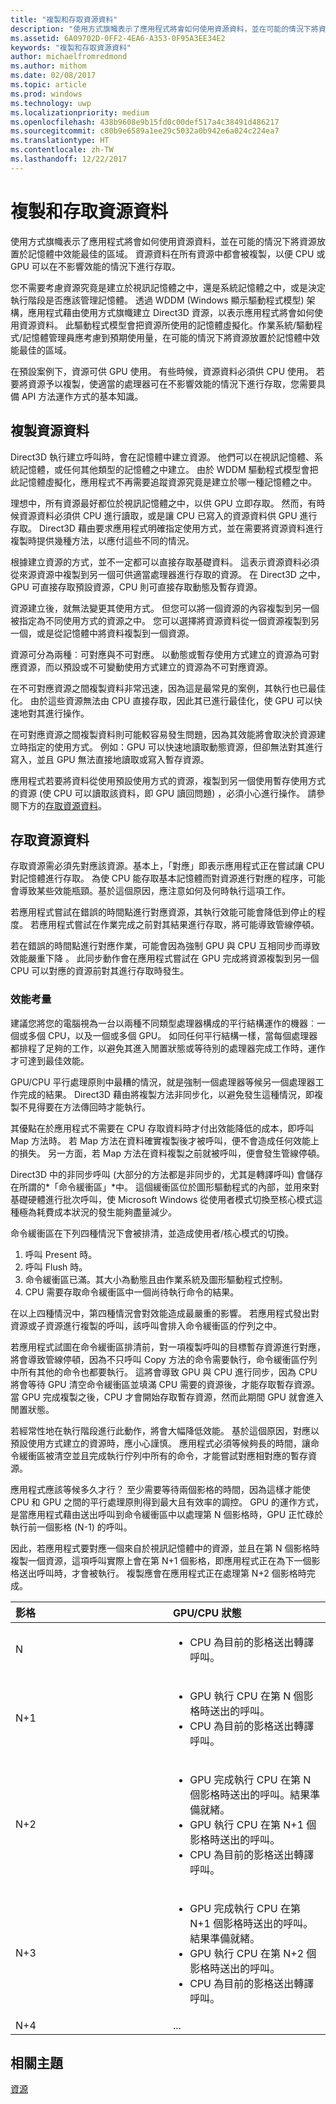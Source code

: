 ```yaml
---
title: "複製和存取資源資料"
description: "使用方式旗幟表示了應用程式將會如何使用資源資料，並在可能的情況下將資源放置於記憶體中效能最佳的區域。 資源資料在所有資源中都會被複製，以便 CPU 或 GPU 可以在不影響效能的情況下進行存取。"
ms.assetid: 6A09702D-0FF2-4EA6-A353-0F95A3EE34E2
keywords: "複製和存取資源資料"
author: michaelfromredmond
ms.author: mithom
ms.date: 02/08/2017
ms.topic: article
ms.prod: windows
ms.technology: uwp
ms.localizationpriority: medium
ms.openlocfilehash: 438b9608e9b15fd0c00def517a4c38491d486217
ms.sourcegitcommit: c80b9e6589a1ee29c5032a0b942e6a024c224ea7
ms.translationtype: HT
ms.contentlocale: zh-TW
ms.lasthandoff: 12/22/2017
---
```

# <a name="copying-and-accessing-resource-data"></a>複製和存取資源資料


使用方式旗幟表示了應用程式將會如何使用資源資料，並在可能的情況下將資源放置於記憶體中效能最佳的區域。 資源資料在所有資源中都會被複製，以便 CPU 或 GPU 可以在不影響效能的情況下進行存取。

您不需要考慮資源究竟是建立於視訊記憶體之中，還是系統記憶體之中，或是決定執行階段是否應該管理記憶體。 透過 WDDM (Windows 顯示驅動程式模型) 架構，應用程式藉由使用方式旗幟建立 Direct3D 資源，以表示應用程式將會如何使用資源資料。 此驅動程式模型會把資源所使用的記憶體虛擬化。作業系統/驅動程式/記憶體管理員應考慮到預期使用量，在可能的情況下將資源放置於記憶體中效能最佳的區域。

在預設案例下，資源可供 GPU 使用。 有些時候，資源資料必須供 CPU 使用。 若要將資源予以複製，使適當的處理器可在不影響效能的情況下進行存取，您需要具備 API 方法運作方式的基本知識。

## <a name="span-idcopyingspanspan-idcopyingspanspan-idcopyingspancopying-resource-data"></a><span id="Copying"></span><span id="copying"></span><span id="COPYING"></span>複製資源資料


Direct3D 執行建立呼叫時，會在記憶體中建立資源。 他們可以在視訊記憶體、系統記憶體，或任何其他類型的記憶體之中建立。 由於 WDDM 驅動程式模型會把此記憶體虛擬化，應用程式不再需要追蹤資源究竟是建立於哪一種記憶體之中。

理想中，所有資源最好都位於視訊記憶體之中，以供 GPU 立即存取。 然而，有時候資源資料必須供 CPU 進行讀取，或是讓 CPU 已寫入的資源資料供 GPU 進行存取。 Direct3D 藉由要求應用程式明確指定使用方式，並在需要將資源資料進行複製時提供幾種方法，以應付這些不同的情況。

根據建立資源的方式，並不一定都可以直接存取基礎資料。 這表示資源資料必須從來源資源中複製到另一個可供適當處理器進行存取的資源。 在 Direct3D 之中，GPU 可直接存取預設資源，CPU 則可直接存取動態及暫存資源。

資源建立後，就無法變更其使用方式。 但您可以將一個資源的內容複製到另一個被指定為不同使用方式的資源之中。 您可以選擇將資源資料從一個資源複製到另一個，或是從記憶體中將資料複製到一個資源。

資源可分為兩種︰可對應與不可對應。 以動態或暫存使用方式建立的資源為可對應資源，而以預設或不可變動使用方式建立的資源為不可對應資源。

在不可對應資源之間複製資料非常迅速，因為這是最常見的案例，其執行也已最佳化。 由於這些資源無法由 CPU 直接存取，因此其已進行最佳化，使 GPU 可以快速地對其進行操作。

在可對應資源之間複製資料則可能較容易發生問題，因為其效能將會取決於資源建立時指定的使用方式。 例如：GPU 可以快速地讀取動態資源，但卻無法對其進行寫入，並且 GPU 無法直接地讀取或寫入暫存資源。

應用程式若要將資料從使用預設使用方式的資源，複製到另一個使用暫存使用方式的資源 (使 CPU 可以讀取該資料，即 GPU 讀回問題) ，必須小心進行操作。 請參閱下方的[存取資源資料](#accessing)。

## <a name="span-idaccessingspanspan-idaccessingspanspan-idaccessingspanaccessing-resource-data"></a><span id="Accessing"></span><span id="accessing"></span><span id="ACCESSING"></span>存取資源資料


存取資源需必須先對應該資源。基本上，「對應」即表示應用程式正在嘗試讓 CPU 對記憶體進行存取。 為使 CPU 能存取基本記憶體而對資源進行對應的程序，可能會導致某些效能瓶頸。基於這個原因，應注意如何及何時執行這項工作。

若應用程式嘗試在錯誤的時間點進行對應資源，其執行效能可能會降低到停止的程度。 若應用程式嘗試在作業完成之前對其結果進行存取，將可能導致管線停頓。

若在錯誤的時間點進行對應作業，可能會因為強制 GPU 與 CPU 互相同步而導致效能嚴重下降 。 此同步動作會在應用程式嘗試在 GPU 完成將資源複製到另一個 CPU 可以對應的資源前對其進行存取時發生。

### <a name="span-idperformanceconsiderationsspanspan-idperformanceconsiderationsspanspan-idperformanceconsiderationsspanperformance-considerations"></a><span id="Performance_Considerations"></span><span id="performance_considerations"></span><span id="PERFORMANCE_CONSIDERATIONS"></span>效能考量

建議您將您的電腦視為一台以兩種不同類型處理器構成的平行結構運作的機器︰一個或多個 CPU，以及一個或多個 GPU。 如同任何平行結構一樣，當每個處理器都排程了足夠的工作，以避免其進入閒置狀態或等待別的處理器完成工作時，運作才可達到最佳效能。

GPU/CPU 平行處理原則中最糟的情況，就是強制一個處理器等候另一個處理器工作完成的結果。 Direct3D 藉由將複製方法非同步化，以避免發生這種情況，即複製不見得要在方法傳回時才能執行。

其優點在於應用程式不需要在 CPU 存取資料時才付出效能降低的成本，即呼叫 Map 方法時。 若 Map 方法在資料確實複製後才被呼叫，便不會造成任何效能上的損失。 另一方面，若 Map 方法在資料複製之前就被呼叫，便會發生管線停頓。

Direct3D 中的非同步呼叫 (大部分的方法都是非同步的，尤其是轉譯呼叫) 會儲存在所謂的*「命令緩衝區」*中。 這個緩衝區位於圖形驅動程式的內部，並用來對基礎硬體進行批次呼叫，使 Microsoft Windows 從使用者模式切換至核心模式這種極為耗費成本狀況的發生能夠盡量減少。

命令緩衝區在下列四種情況下會被排清，並造成使用者/核心模式的切換。

1.  呼叫 Present 時。
2.  呼叫 Flush 時。
3.  命令緩衝區已滿。其大小為動態且由作業系統及圖形驅動程式控制。
4.  CPU 需要存取命令緩衝區中一個尚待執行命令的結果。

在以上四種情況中，第四種情況會對效能造成最嚴重的影響。 若應用程式發出對資源或子資源進行複製的呼叫，該呼叫會排入命令緩衝區的佇列之中。

若應用程式試圖在命令緩衝區排清前，對一項複製呼叫的目標暫存資源進行對應，將會導致管線停頓，因為不只呼叫 Copy 方法的命令需要執行，命令緩衝區佇列中所有其他的命令也都要執行。 這將會導致 GPU 與 CPU 進行同步，因為 CPU 將會等待 GPU 清空命令緩衝區並填滿 CPU 需要的資源後，才能存取暫存資源。 當 GPU 完成複製之後，CPU 才會開始存取暫存資源，然而此期間 GPU 就會進入閒置狀態。

若經常性地在執行階段進行此動作，將會大幅降低效能。 基於這個原因，對應以預設使用方式建立的資源時，應小心謹慎。 應用程式必須等候夠長的時間，讓命令緩衝區被清空並且完成執行佇列中所有的命令，才能嘗試對應相對應的暫存資源。

應用程式應該等候多久才行？ 至少需要等待兩個影格的時間，因為這樣才能使 CPU 和 GPU 之間的平行處理原則得到最大且有效率的調控。 GPU 的運作方式，是當應用程式藉由送出呼叫到命令緩衝區中以處理第 N 個影格時，GPU 正忙碌於執行前一個影格 (N-1) 的呼叫。

因此，若應用程式要對應一個來自於視訊記憶體中的資源，並且在第 N 個影格時複製一個資源，這項呼叫實際上會在第 N+1 個影格，即應用程式正在為下一個影格送出呼叫時，才會被執行。 複製應會在應用程式正在處理第 N+2 個影格時完成。

<table>
<colgroup>
<col width="50%" />
<col width="50%" />
</colgroup>
<thead>
<tr class="header">
<th align="left">影格</th>
<th align="left">GPU/CPU 狀態</th>
</tr>
</thead>
<tbody>
<tr class="odd">
<td align="left">N</td>
<td align="left"><ul>
<li>CPU 為目前的影格送出轉譯呼叫。</li>
</ul></td>
</tr>
<tr class="even">
<td align="left">N+1</td>
<td align="left"><ul>
<li>GPU 執行 CPU 在第 N 個影格時送出的呼叫。</li>
<li>CPU 為目前的影格送出轉譯呼叫。</li>
</ul></td>
</tr>
<tr class="odd">
<td align="left">N+2</td>
<td align="left"><ul>
<li>GPU 完成執行 CPU 在第 N 個影格時送出的呼叫。結果準備就緒。</li>
<li>GPU 執行 CPU 在第 N+1 個影格時送出的呼叫。</li>
<li>CPU 為目前的影格送出轉譯呼叫。</li>
</ul></td>
</tr>
<tr class="even">
<td align="left">N+3</td>
<td align="left"><ul>
<li>GPU 完成執行 CPU 在第 N+1 個影格時送出的呼叫。 結果準備就緒。</li>
<li>GPU 執行 CPU 在第 N+2 個影格時送出的呼叫。</li>
<li>CPU 為目前的影格送出轉譯呼叫。</li>
</ul></td>
</tr>
<tr class="odd">
<td align="left">N+4</td>
<td align="left">...</td>
</tr>
</tbody>
</table>

 

## <a name="span-idrelated-topicsspanrelated-topics"></a><span id="related-topics"></span>相關主題


[資源](resources.md)

 

 




